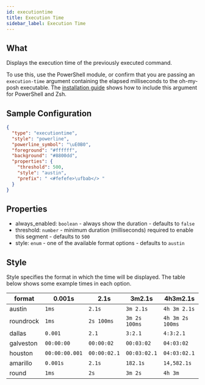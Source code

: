 ```yaml
---
id: executiontime
title: Execution Time
sidebar_label: Execution Time
---
```


## What

Displays the execution time of the previously executed command.

To use this, use the PowerShell module, or confirm that you are passing an `execution-time` argument containing the
elapsed milliseconds to the oh-my-posh executable.
The [installation guide][install] shows how to include this argument for PowerShell and Zsh.

## Sample Configuration

```json
{
  "type": "executiontime",
  "style": "powerline",
  "powerline_symbol": "\uE0B0",
  "foreground": "#ffffff",
  "background": "#8800dd",
  "properties": {
    "threshold": 500,
    "style": "austin",
    "prefix": " <#fefefe>\ufbab</> "
  }
}
```

## Properties

- always_enabled: `boolean` - always show the duration - defaults to `false`
- threshold: `number` - minimum duration (milliseconds) required to enable this segment - defaults to `500`
- style: `enum` - one of the available format options - defaults to `austin`

## Style

Style specifies the format in which the time will be displayed. The table below shows some example times in each option.

| format    | 0.001s         | 2.1s         | 3m2.1s        | 4h3m2.1s         |
| --------- | -------------- | ------------ | ------------- | ---------------- |
| austin    | `1ms`          | `2.1s`       | `3m 2.1s`     | `4h 3m 2.1s`     |
| roundrock | `1ms`          | `2s 100ms`   | `3m 2s 100ms` | `4h 3m 2s 100ms` |
| dallas    | `0.001`        | `2.1`        | `3:2.1`       | `4:3:2.1`        |
| galveston | `00:00:00`     | `00:00:02`   | `00:03:02`    | `04:03:02`       |
| houston   | `00:00:00.001` | `00:00:02.1` | `00:03:02.1`  | `04:03:02.1`     |
| amarillo  | `0.001s`       | `2.1s`       | `182.1s`      | `14,582.1s`      |
| round     | `1ms`          | `2s`         | `3m 2s`       | `4h 3m`          |

[install]: /docs/installation
